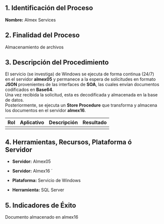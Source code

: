 ## **1. Identificación del Proceso**

**Nombre:** Almex Services

## **2. Finalidad del Proceso**

Almacenamiento de archivos
## **3. Descripción del Procedimiento**
El servicio (se investiga) de Windows se ejecuta de forma continua (24/7) en el servidor **almex05** y permanece a la espera de solicitudes en formato **JSON** provenientes de las interfaces de **SOA**, las cuales envían documentos codificados en **Base64**.  
Una vez recibida la solicitud, esta es decodificada y almacenada en la base de datos.  
Posteriormente, se ejecuta un **Store Procedure** que transforma y almacena los documentos en el servidor **almex16**.

| **Rol** | **Aplicativo** | **Descripción** | **Resultado** |
| ------- | -------------- | --------------- | ------------- |
|         |                |                 |               |


## **4. Herramientas, Recursos, Plataforma ó Servidor**


- **Servidor:** Almex05
    
- **Servidor:** Almex16
	    ´
- **Plataforma:** Servicio de Windows
    
- **Herramienta:** SQL Server

## **5. Indicadores de Éxito**
Documento almacenado en almex16
